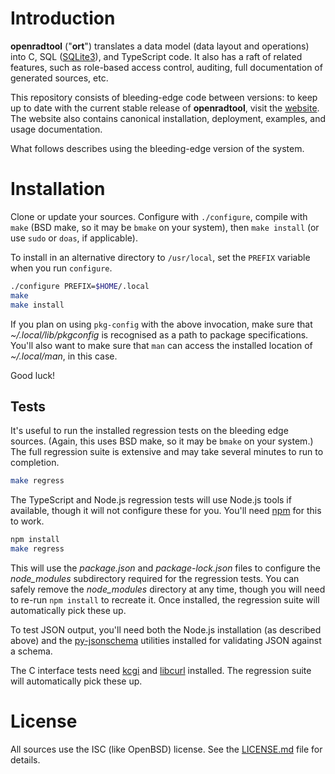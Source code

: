 # Introduction

**openradtool** ("**ort**") translates a data model (data layout and
operations) into C, SQL ([SQLite3](https://sqlite.org)), and TypeScript
code.  It also has a raft of related features, such as role-based access
control, auditing, full documentation of generated sources, etc.

This repository consists of bleeding-edge code between versions: to keep
up to date with the current stable release of **openradtool**, visit the
[website](https://kristaps.bsd.lv/openradtool).  The website also
contains canonical installation, deployment, examples, and usage
documentation.

What follows describes using the bleeding-edge version of the system.

# Installation

Clone or update your sources.  Configure with `./configure`, compile
with `make` (BSD make, so it may be `bmake` on your system), then `make
install` (or use `sudo` or `doas`, if applicable).

To install in an alternative directory to `/usr/local`, set the `PREFIX`
variable when you run `configure`.

```sh
./configure PREFIX=$HOME/.local
make
make install
```

If you plan on using `pkg-config` with the above invocation, make sure
that *~/.local/lib/pkgconfig* is recognised as a path to package
specifications.  You'll also want to make sure that `man` can access the
installed location of *~/.local/man*, in this case.

Good luck!

## Tests

It's useful to run the installed regression tests on the bleeding edge
sources.  (Again, this uses BSD make, so it may be `bmake` on your
system.)  The full regression suite is extensive and may take several
minutes to run to completion.

```sh
make regress
```

The TypeScript and Node.js regression tests will use Node.js tools if
available, though it will not configure these for you.  You'll need
[npm](https://www.npmjs.com) for this to work.

```sh
npm install
make regress
```

This will use the *package.json* and *package-lock.json* files to
configure the *node_modules* subdirectory required for the regression
tests.  You can safely remove the *node_modules* directory at any time,
though you will need to re-run `npm install` to recreate it.  Once
installed, the regression suite will automatically pick these up.

To test JSON output, you'll need both the Node.js installation (as described
above) and the [py-jsonschema](http://github.com/Julian/jsonschema) utilities
installed for validating JSON against a schema.

The C interface tests need [kcgi](https://kristaps.bsd.lv/kcgi) and
[libcurl](https://curl.se/libcur) installed.  The regression suite will
automatically pick these up.

# License

All sources use the ISC (like OpenBSD) license.  See the
[LICENSE.md](LICENSE.md) file for details.
